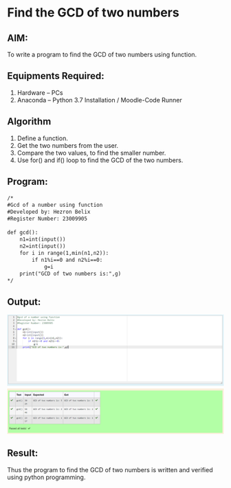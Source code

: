# Find the GCD of two numbers

## AIM:
To write a program to find the GCD of two numbers using function.

## Equipments Required:
1. Hardware – PCs
2. Anaconda – Python 3.7 Installation / Moodle-Code Runner

## Algorithm
1. Define a function.
2. Get the two numbers from the user.
3. Compare the two values, to find the smaller number.
4. Use for() and if() loop to find the GCD of the two numbers.

## Program:
```
/*
#Gcd of a number using function
#Developed by: Hezron Belix
#Register Number: 23009905

def gcd():
    n1=int(input())
    n2=int(input())
    for i in range(1,min(n1,n2)):
        if n1%i==0 and n2%i==0:
            g=i
    print("GCD of two numbers is:",g)  
*/
```

## Output:
![print](/gcd.PNG)


## Result:
Thus the program to find the GCD of two numbers is written and verified using python programming.